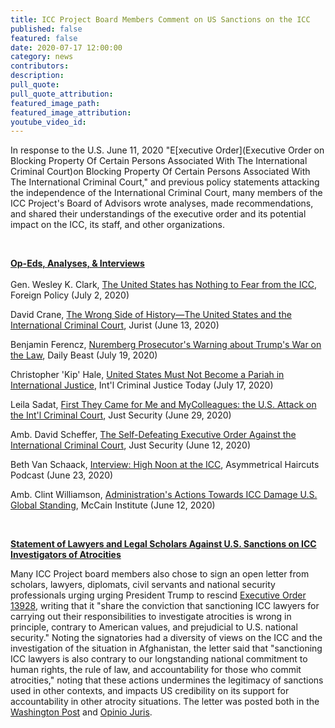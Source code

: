 ```yaml
---
title: ICC Project Board Members Comment on US Sanctions on the ICC
published: false
featured: false
date: 2020-07-17 12:00:00
category: news
contributors:
description:
pull_quote:
pull_quote_attribution:
featured_image_path:
featured_image_attribution:
youtube_video_id:
---
```


In response to the U.S. June 11, 2020 "E[xecutive Order](Executive Order on Blocking Property Of Certain Persons Associated With The International Criminal Court)on Blocking Property Of Certain Persons Associated With The International Criminal Court," and previous policy statements attacking the independence of the International Criminal Court, many members of the ICC Project's Board of Advisors wrote analyses, made recommendations, and shared their understandings of the executive order and its potential impact on the ICC, its staff, and other organizations.&nbsp;

&nbsp;

<u><strong>Op-Eds, Analyses, &amp; Interviews</strong></u><br><br>Gen. Wesley K. Clark, [The United States has Nothing to Fear from the ICC](https://foreignpolicy.com/2020/07/02/the-united-states-has-nothing-to-fear-from-the-icc/), Foreign Policy (July 2, 2020)

David Crane, [The Wrong Side of History—The United States and the International Criminal Court](https://www.jurist.org/commentary/2020/06/david-crane-wrong-history-icc/), Jurist (June 13, 2020)

Benjamin Ferencz, [Nuremberg Prosecutor's Warning about Trump's War on the Law](https://www.thedailybeast.com/nuremberg-prosecutors-warning-about-trumps-war-on-the-rule-of-law), Daily Beast (July 19, 2020)

Christopher 'Kip' Hale, [United States Must Not Become a Pariah in International Justice](https://www.international-criminal-justice-today.org/opinion/us-must-not-become-a-pariah-in-international-justice/), Int'l Criminal Justice Today (July 17, 2020)

Leila Sadat, [First They Came for Me and My](https://www.justsecurity.org/70996/first-they-came-for-me-and-my-colleagues-the-us-attack-on-the-intl-criminal-court/)[Colleagues: the U.S. Attack on the Int'l Criminal Court](https://www.justsecurity.org/70996/first-they-came-for-me-and-my-colleagues-the-us-attack-on-the-intl-criminal-court/), Just Security (June 29, 2020)

Amb. David Scheffer, [The Self-Defeating Executive Order Against the International Criminal Court](https://www.justsecurity.org/70742/the-self-defeating-executive-order-against-the-international-criminal-court/), Just Security (June 12, 2020)

Beth Van Schaack, [Interview: High Noon at the ICC](https://www.asymmetricalhaircuts.com/episodes/justice-update-high-noon-at-the-icc/), Asymmetrical Haircuts Podcast (June 23, 2020)

Amb. Clint Williamson, [Administration's Actions Towards ICC Damage U.S. Global Standing](https://www.mccaininstitute.org/blog/amb-williamson-administrations-actions-towards-icc-damage-u-s-global-standing/), McCain Institute (June 12, 2020)

&nbsp;

<u><strong>Statement of Lawyers and Legal Scholars Against U.S. Sanctions on ICC Investigators of Atrocities</strong></u>

Many ICC Project board members also chose to sign an open letter from scholars, lawyers, diplomats, civil servants and national security professionals urging urging President Trump to rescind [Executive Order 13928](https://www.whitehouse.gov/presidential-actions/executive-order-blocking-property-certain-persons-associated-international-criminal-court/), writing that it "share the conviction that sanctioning ICC lawyers for carrying out their responsibilities to investigate atrocities is wrong in principle, contrary to American values, and prejudicial to U.S. national security." Noting the signatories had a diversity of views on the ICC and the investigation of the situation in Afghanistan, the letter said that "sanctioning ICC lawyers is also contrary to our longstanding national commitment to human rights, the rule of law, and accountability for those who commit atrocities," noting that these actions undermines the legitimacy of sanctions used in other contexts, and impacts US credibility on its support for accountability in other atrocity situations. The letter was posted both in the [Washington Post](https://www.washingtonpost.com/national-security/lawyers-urge-trump-to-rescind-sanctions-and-travel-bans-for-international-criminal-court/2020/06/29/0ef0c476-ba15-11ea-86d5-3b9b3863273b_story.html) and [Opinio Juris](http://opiniojuris.org/2020/06/30/statement-against-us-sanctions-on-icc-investigations/).